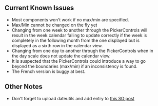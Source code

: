 ## Current Known Issues

- Most components won't work if no max/min are specified.
- Max/Min cannot be changed on the fly yet
- Changing from one week to another through the PickerControls will result in
  the week calendar failing to update correctly if the week is completely in
  the following month from the one displayed but is displayed as a sixth row
  in the calendar view.
- Changing from one day to another through the PickerControls when in the day
  scale does not update the calendar view.
- It is suspected that the PickerControls could introduce a way to go beyond
  the boundaries (max/min) if an inconsistency is found.
- The French version is buggy at best.

## Other Notes

- Don't forget to upload dateutils and add entry to [this SO post](http://stackoverflow.com/questions/3552461/how-to-format-a-javascript-date)
